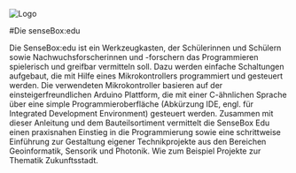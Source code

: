 ![Logo](https://raw.githubusercontent.com/sensebox/OER/master/senseBox_edu/images/sensebox_logo_neu.png
 "Logo")

#Die senseBox:edu

Die SenseBox:edu ist ein Werkzeugkasten, der Schülerinnen und Schülern sowie Nachwuchsforscherinnen und -forschern das Programmieren spielerisch und greifbar vermitteln soll. Dazu werden einfache Schaltungen aufgebaut, die mit Hilfe eines Mikrokontrollers programmiert und gesteuert werden. Die verwendeten Mikrokontroller basieren auf der einsteigerfreundlichen Arduino Plattform, die mit einer C-ähnlichen Sprache über eine simple Programmieroberfläche (Abkürzung IDE, engl. für Integrated Development Environment) gesteuert werden. Zusammen mit dieser Anleitung und dem Bauteilsortiment vermittelt die SenseBox Edu einen praxisnahen Einstieg in die Programmierung sowie eine schrittweise Einführung zur Gestaltung eigener Technikprojekte aus den Bereichen Geoinformatik, Sensorik und Photonik. Wie zum Beispiel Projekte zur Thematik Zukunftsstadt.
